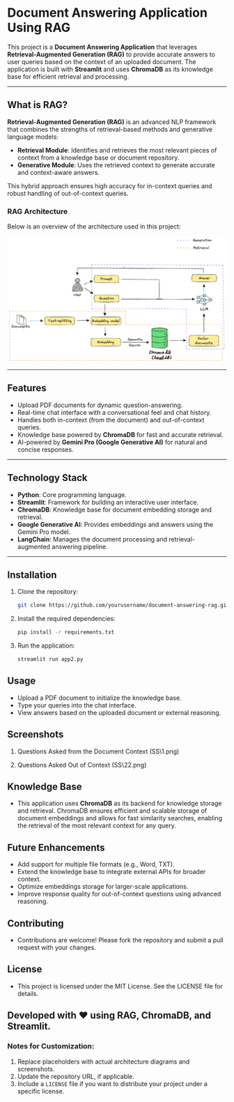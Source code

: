 # Document Answering Application Using RAG

This project is a **Document Answering Application** that leverages **Retrieval-Augmented Generation (RAG)** to provide accurate answers to user queries based on the context of an uploaded document. The application is built with **Streamlit** and uses **ChromaDB** as its knowledge base for efficient retrieval and processing.

---

## What is RAG?

**Retrieval-Augmented Generation (RAG)** is an advanced NLP framework that combines the strengths of retrieval-based methods and generative language models:

- **Retrieval Module**: Identifies and retrieves the most relevant pieces of context from a knowledge base or document repository.
- **Generative Module**: Uses the retrieved context to generate accurate and context-aware answers.

This hybrid approach ensures high accuracy for in-context queries and robust handling of out-of-context queries.

### RAG Architecture

Below is an overview of the architecture used in this project:

![Architecture Diagram](2.png)

---

## Features

- Upload PDF documents for dynamic question-answering.
- Real-time chat interface with a conversational feel and chat history.
- Handles both in-context (from the document) and out-of-context queries.
- Knowledge base powered by **ChromaDB** for fast and accurate retrieval.
- AI-powered by **Gemini Pro (Google Generative AI)** for natural and concise responses.

---

## Technology Stack

- **Python**: Core programming language.
- **Streamlit**: Framework for building an interactive user interface.
- **ChromaDB**: Knowledge base for document embedding storage and retrieval.
- **Google Generative AI**: Provides embeddings and answers using the Gemini Pro model.
- **LangChain**: Manages the document processing and retrieval-augmented answering pipeline.

---

## Installation

1. Clone the repository:
   ```bash
   git clone https://github.com/yourusername/document-answering-rag.git

2. Install the required dependencies:
   ```bash
   pip install -r requirements.txt

3. Run the application:
   ```bash
   streamlit run app2.py

## Usage
- Upload a PDF document to initialize the knowledge base.
- Type your queries into the chat interface.
- View answers based on the uploaded document or external reasoning.

## Screenshots

1. Questions Asked from the Document Context
   (SS\1.png)

2. Questions Asked Out of Context
   (SS\22.png)



## Knowledge Base
- This application uses **ChromaDB** as its backend for knowledge storage and retrieval. ChromaDB ensures efficient and scalable storage of document embeddings and allows for fast similarity searches, enabling the retrieval of the most relevant context for any query.

## Future Enhancements
- Add support for multiple file formats (e.g., Word, TXT).
- Extend the knowledge base to integrate external APIs for broader context.
- Optimize embeddings storage for larger-scale applications.
- Improve response quality for out-of-context questions using advanced reasoning.

## Contributing
- Contributions are welcome! Please fork the repository and submit a pull request with your changes.

## License
- This project is licensed under the MIT License. See the LICENSE file for details.

## Developed with ❤️ using RAG, ChromaDB, and Streamlit.


### Notes for Customization:
1. Replace placeholders with actual architecture diagrams and screenshots.
2. Update the repository URL, if applicable.
3. Include a `LICENSE` file if you want to distribute your project under a specific license.